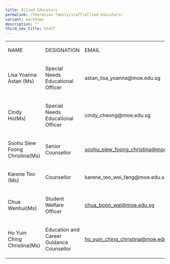 ```yaml
---
title: Allied Educators
permalink: /theresian-family/staff/allied-educators/
variant: markdown
description: ""
third_nav_title: Staff
---
```

<p></p>
<table style="minWidth: 75px">
<colgroup>
<col>
<col>
<col>
</colgroup>
<tbody>
<tr>
<td rowspan="1" colspan="1">
<p>NAME</p>
</td>
<td rowspan="1" colspan="1">
<p>DESIGNATION</p>
</td>
<td rowspan="1" colspan="1">
<p>EMAIL</p>
</td>
</tr>
<tr>
<td rowspan="1" colspan="1">
<p>Lisa Yoanna Astan (Ms)</p>
</td>
<td rowspan="1" colspan="1">
<p>Special Needs Educational Officer</p>
</td>
<td rowspan="1" colspan="1">
<p>astan_lisa_yoanna@moe.edu.sg</p>
</td>
</tr>
<tr>
<td rowspan="1" colspan="1">
<p>Cindy Ho(Ms)</p>
</td>
<td rowspan="1" colspan="1">
<p>Special Needs Educational Officer</p>
</td>
<td rowspan="1" colspan="1">
<p>cindy_cheong@moe.edu.sg</p>
</td>
</tr>
<tr>
<td rowspan="1" colspan="1">
<p>Soohu Siew Foong Christina(Ms)</p>
</td>
<td rowspan="1" colspan="1">
<p>Senior Counsellor</p>
</td>
<td rowspan="1" colspan="1">
<p><a href="mailto:soohu_siew_foong_christina@moe.edu.sg" rel="noopener noreferrer nofollow" target="_blank">soohu_siew_foong_christina@moe.edu.sg</a>
</p>
</td>
</tr>
<tr>
<td rowspan="1" colspan="1">
<p>Karene Teo (Ms)</p>
</td>
<td rowspan="1" colspan="1">
<p>Counsellor</p>
</td>
<td rowspan="1" colspan="1">
<p>karene_teo_wei_fang@moe.edu.sg</p>
</td>
</tr>
<tr>
<td rowspan="1" colspan="1">
<p>Chua Wenhui(Ms)</p>
</td>
<td rowspan="1" colspan="1">
<p>Student Welfare Officer</p>
</td>
<td rowspan="1" colspan="1">
<p><a href="mailto:chua_boon_wai@moe.edu.sg" rel="noopener noreferrer nofollow" target="_blank">chua_boon_wai@moe.edu.sg</a>
</p>
</td>
		</tr><tr>
	<td rowspan="1" colspan="1">
<p>Ho Yuin Ching Christina(Ms)</p>
</td>

<td rowspan="1" colspan="1">
<p>Education and Career Guidance Counsellor</p>
</td>
<td rowspan="1" colspan="1">
<p><a href="mailto:ho_yuin_ching_christina@moe.edu.sg" rel="noopener noreferrer nofollow" target="_blank">ho_yuin_ching_christina@moe.edu.sg</a>
</p>
</td>
</tr>


</tbody>
</table>
<p></p>